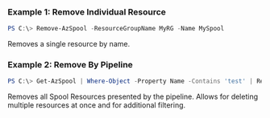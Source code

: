 ### Example 1: Remove Individual Resource
```powershell
PS C:\> Remove-AzSpool -ResourceGroupName MyRG -Name MySpool
```

Removes a single resource by name.

### Example 2: Remove By Pipeline
```powershell
PS C:\> Get-AzSpool | Where-Object -Property Name -Contains 'test' | Remove-AzSpool
```

Removes all Spool Resources presented by the pipeline. Allows for deleting multiple resources at once and for additional filtering.

